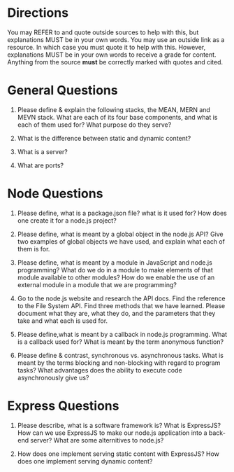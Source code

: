 # Directions
You may REFER to and quote outside sources to help with this, but explanations MUST be in your own words. You may use an outside link as a resource. In which case you must quote it to help with this. However, explanations MUST be in your own words to receive a grade for content. Anything from the source **must** be correctly marked with quotes and cited.

# General Questions
1. Please define & explain the following stacks, the MEAN, MERN and MEVN stack. 
   What are each of its four base components, and what is each of them used for? 
   What purpose do they serve? 

2. What is the difference between static and dynamic content? 
3. What is a server?
4. What are ports?

# Node Questions

1. Please define, what is a package.json file? 
   what is it used for? 
   How does one create it for a node.js project? 

2. Please define, what is meant by a global object in the node.js API? 
   Give two examples of global objects we have used, and explain what each of them is for. 

3. Please define, what is meant by a module in JavaScript and node.js programming? 
   What do we do in a module to make elements of that module available to other modules? 
   How do we enable the use of an external module in a module that we are programming? 
   
4. Go to the node.js website and research the API docs. 
   Find the reference to the File System API. 
   Find three methods that we have learned. 
   Please document what they are, what they do, and the parameters that they take and what each is used for.

5. Please define,what is meant by a callback in node.js programming. 
   What is a callback used for? 
   What is meant by the term anonymous function? 

6.  Please define & contrast, synchronous vs. asynchronous tasks. 
    What is meant by the terms blocking and non-blocking with regard to program tasks? 
    What advantages does the ability to execute code asynchronously give us? 


# Express Questions

1.  Please describe, what is a software framework is? 
    What is ExpressJS? 
    How can we use ExpressJS to make our node.js application into a back-end server? 
    What are some alternitives to node.js?
   
2.  How does one implement serving static content with ExpressJS? 
    How does one implement serving dynamic content? 